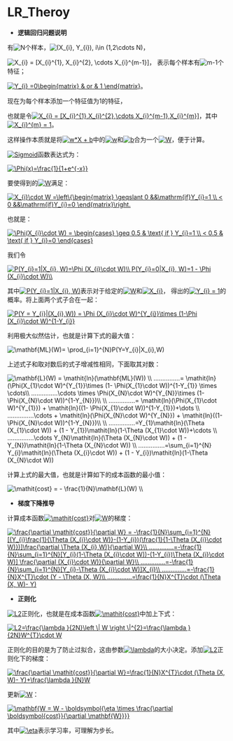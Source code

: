 # LR_Theroy

+ **逻辑回归问题说明**

有<img src="http://latex.codecogs.com/gif.latex?N" title="N" />个样本，<img src="http://latex.codecogs.com/gif.latex?(X_{i},&space;Y_{i}),&space;i\in&space;(1,2\cdots&space;N)" title="(X_{i}, Y_{i}), i\in (1,2\cdots N)" />，

<img src="http://latex.codecogs.com/gif.latex?X_{i}&space;=&space;[X_{i}^{1},&space;X_{i}^{2},&space;\cdots&space;X_{i}^{m-1}]" title="X_{i} = [X_{i}^{1}, X_{i}^{2}, \cdots X_{i}^{m-1}]" />， 表示每个样本有<img src="http://latex.codecogs.com/gif.latex?m-1" title="m-1" />个特征；

<a href="http://www.codecogs.com/eqnedit.php?latex=Y_{i}&space;=0\begin{matrix}&space;&&space;or&space;&&space;1&space;\end{matrix}" target="_blank"><img src="http://latex.codecogs.com/gif.latex?Y_{i}&space;=0\begin{matrix}&space;&&space;or&space;&&space;1&space;\end{matrix}" title="Y_{i} =0\begin{matrix} & or & 1 \end{matrix}" /></a>。
 
现在为每个样本添加一个特征值为1的特征，

也就是令<a href="http://www.codecogs.com/eqnedit.php?latex=X_{i}&space;=&space;[X_{i}^{1},X_{i}^{2},\cdots&space;X_{i}^{m-1},X_{i}^{m}]" target="_blank"><img src="http://latex.codecogs.com/gif.latex?X_{i}&space;=&space;[X_{i}^{1},X_{i}^{2},\cdots&space;X_{i}^{m-1},X_{i}^{m}]" title="X_{i} = [X_{i}^{1},X_{i}^{2},\cdots X_{i}^{m-1},X_{i}^{m}]" /></a>，其中<a href="http://www.codecogs.com/eqnedit.php?latex=X_{i}^{m}&space;=&space;1" target="_blank"><img src="http://latex.codecogs.com/gif.latex?X_{i}^{m}&space;=&space;1" title="X_{i}^{m} = 1" /></a>。

这样操作本质就是将<a href="http://www.codecogs.com/eqnedit.php?latex=w*X&space;&plus;&space;b" target="_blank"><img src="http://latex.codecogs.com/gif.latex?w*X&space;&plus;&space;b" title="w*X + b" /></a>中的<a href="http://www.codecogs.com/eqnedit.php?latex=w" target="_blank"><img src="http://latex.codecogs.com/gif.latex?w" title="w" /></a>和<a href="http://www.codecogs.com/eqnedit.php?latex=w" target="_blank"><img src="http://latex.codecogs.com/gif.latex?b" title="b" /></a>合为一个<a href="http://www.codecogs.com/eqnedit.php?latex=W" target="_blank"><img src="http://latex.codecogs.com/gif.latex?W" title="W" /></a>，便于计算。

<a href="http://www.codecogs.com/eqnedit.php?latex=Sigmoid" target="_blank"><img src="http://latex.codecogs.com/gif.latex?Sigmoid" title="Sigmoid" /></a>函数表达式为：

<a href="http://www.codecogs.com/eqnedit.php?latex=\Phi(x)=\frac{1}{1&plus;e^{-x}}" target="_blank"><img src="http://latex.codecogs.com/gif.latex?\Phi(x)=\frac{1}{1&plus;e^{-x}}" title="\Phi(x)=\frac{1}{1+e^{-x}}" /></a>

要使得到的<a href="http://www.codecogs.com/eqnedit.php?latex=W" target="_blank"><img src="http://latex.codecogs.com/gif.latex?W" title="W" /></a>满足：

<a href="http://www.codecogs.com/eqnedit.php?latex=X_{i}\cdot&space;W&space;=\left\{\begin{matrix}&space;\geqslant&space;0&space;&&\mathrm{if}Y_{i}=1&space;\\&space;<&space;0&space;&&\mathrm{if}Y_{i}=0&space;\end{matrix}\right." target="_blank"><img src="http://latex.codecogs.com/gif.latex?X_{i}\cdot&space;W&space;=\left\{\begin{matrix}&space;\geqslant&space;0&space;&&\mathrm{if}Y_{i}=1&space;\\&space;<&space;0&space;&&\mathrm{if}Y_{i}=0&space;\end{matrix}\right." title="X_{i}\cdot W =\left\{\begin{matrix} \geqslant 0 &&\mathrm{if}Y_{i}=1 \\ < 0 &&\mathrm{if}Y_{i}=0 \end{matrix}\right." /></a>

也就是：

<a href="http://www.codecogs.com/eqnedit.php?latex=\Phi(X_{i}\cdot&space;W)&space;=&space;\begin{cases}&space;\geq&space;0.5&space;&&space;\text{&space;if&space;}&space;Y_{i}=1&space;\\&space;<&space;0.5&space;&&space;\text{&space;if&space;}&space;Y_{i}=0&space;\end{cases}" target="_blank"><img src="http://latex.codecogs.com/gif.latex?\Phi(X_{i}\cdot&space;W)&space;=&space;\begin{cases}&space;\geq&space;0.5&space;&&space;\text{&space;if&space;}&space;Y_{i}=1&space;\\&space;<&space;0.5&space;&&space;\text{&space;if&space;}&space;Y_{i}=0&space;\end{cases}" title="\Phi(X_{i}\cdot W) = \begin{cases} \geq 0.5 & \text{ if } Y_{i}=1 \\ < 0.5 & \text{ if } Y_{i}=0 \end{cases}" /></a>

我们令

<a href="http://www.codecogs.com/eqnedit.php?latex=P(Y_{i}=1|X_{i},&space;W)=\Phi&space;(X_{i}\cdot&space;W)\\&space;P(Y_{i}=0|X_{i},&space;W)=1&space;-&space;\Phi&space;(X_{i}\cdot&space;W)\\" target="_blank"><img src="http://latex.codecogs.com/gif.latex?P(Y_{i}=1|X_{i},&space;W)=\Phi&space;(X_{i}\cdot&space;W)\\&space;P(Y_{i}=0|X_{i},&space;W)=1&space;-&space;\Phi&space;(X_{i}\cdot&space;W)\\" title="P(Y_{i}=1|X_{i}, W)=\Phi (X_{i}\cdot W)\\ P(Y_{i}=0|X_{i}, W)=1 - \Phi (X_{i}\cdot W)\\" /></a>

其中<a href="http://www.codecogs.com/eqnedit.php?latex=P(Y_{i}=1|X_{i},&space;W)" target="_blank"><img src="http://latex.codecogs.com/gif.latex?P(Y_{i}=1|X_{i},&space;W)" title="P(Y_{i}=1|X_{i}, W)" /></a>表示对于给定的<a href="http://www.codecogs.com/eqnedit.php?latex=W" target="_blank"><img src="http://latex.codecogs.com/gif.latex?W" title="W" /></a>和<a href="http://www.codecogs.com/eqnedit.php?latex=X_{i}" target="_blank"><img src="http://latex.codecogs.com/gif.latex?X_{i}" title="X_{i}" /></a>， 得出的<a href="http://www.codecogs.com/eqnedit.php?latex=Y_{i}&space;=&space;1" target="_blank"><img src="http://latex.codecogs.com/gif.latex?Y_{i}&space;=&space;1" title="Y_{i} = 1" /></a>的概率。将上面两个式子合在一起：

<a href="http://www.codecogs.com/eqnedit.php?latex=P(Y&space;=&space;Y_{i}|(X_{i},W))&space;=&space;\Phi&space;(X_{i}\cdot&space;W)^{Y_{i}}\times&space;(1-\Phi&space;(X_{i}\cdot&space;W)^{1-Y_{i}}" target="_blank"><img src="http://latex.codecogs.com/gif.latex?P(Y&space;=&space;Y_{i}|(X_{i},W))&space;=&space;\Phi&space;(X_{i}\cdot&space;W)^{Y_{i}}\times&space;(1-\Phi&space;(X_{i}\cdot&space;W)^{1-Y_{i}}" title="P(Y = Y_{i}|(X_{i},W)) = \Phi (X_{i}\cdot W)^{Y_{i}}\times (1-\Phi (X_{i}\cdot W)^{1-Y_{i}}" /></a>

利用极大似然估计，也就是计算下式的最大值：

<img src="http://latex.codecogs.com/gif.latex?\mathbf{ML}(W)=&space;\prod_{i=1}^{N}P(Y=Y_{i}|X_{i},W)" title="\mathbf{ML}(W)= \prod_{i=1}^{N}P(Y=Y_{i}|X_{i},W)" />

上述式子和取对数后的式子增减性相同，下面取其对数：

<img src="http://latex.codecogs.com/gif.latex?\mathbf{L}(W)&space;=&space;\mathit{ln}(\mathbf{ML}(W))&space;\\&space;...............=&space;\mathit{ln}(\Phi(X_{1}\cdot&space;W)^{Y_{1}}\times&space;(1-&space;\Phi(X_{1}\cdot&space;W))^{1-Y_{1}}&space;\times&space;\cdots\\&space;...............\cdots&space;\times&space;\Phi(X_{N}\cdot&space;W)^{Y_{N}}\times&space;(1-&space;\Phi(X_{N}\cdot&space;W))^{1-Y_{N}})\\&space;\\&space;...............=&space;\mathit{ln}(\Phi(X_{1}\cdot&space;W)^{Y_{1}})&space;&plus;&space;\mathit{ln}((1-&space;\Phi(X_{1}\cdot&space;W))^{1-Y_{1}})&plus;\dots&space;\\&space;...............\cdots&space;&plus;&space;\mathit{ln}(\Phi(X_{N}\cdot&space;W)^{Y_{N}})&space;&plus;&space;\mathit{ln}((1-&space;\Phi(X_{N}\cdot&space;W))^{1-Y_{N}})\\&space;\\&space;...............=Y_{1}\mathit{ln}(\Theta&space;(X_{1}\cdot&space;W))&space;&plus;&space;(1&space;-&space;Y_{1})\mathit{ln}(1-\Theta&space;(X_{1}\cdot&space;W))&plus;\cdots&space;\\&space;...............\cdots&space;Y_{N}\mathit{ln}(\Theta&space;(X_{N}\cdot&space;W))&space;&plus;&space;(1&space;-&space;Y_{N})\mathit{ln}(1-\Theta&space;(X_{N}\cdot&space;W))&space;\\&space;...............=\sum_{i=1}^{N}&space;Y_{i}\mathit{ln}(\Theta&space;(X_{i}\cdot&space;W))&space;&plus;&space;(1&space;-&space;Y_{i})\mathit{ln}(1-\Theta&space;(X_{N}\cdot&space;W))" title="\mathbf{L}(W) = \mathit{ln}(\mathbf{ML}(W)) \\ ...............= \mathit{ln}(\Phi(X_{1}\cdot W)^{Y_{1}}\times (1- \Phi(X_{1}\cdot W))^{1-Y_{1}} \times \cdots\\ ...............\cdots \times \Phi(X_{N}\cdot W)^{Y_{N}}\times (1- \Phi(X_{N}\cdot W))^{1-Y_{N}})\\ \\ ...............= \mathit{ln}(\Phi(X_{1}\cdot W)^{Y_{1}}) + \mathit{ln}((1- \Phi(X_{1}\cdot W))^{1-Y_{1}})+\dots \\ ...............\cdots + \mathit{ln}(\Phi(X_{N}\cdot W)^{Y_{N}}) + \mathit{ln}((1- \Phi(X_{N}\cdot W))^{1-Y_{N}})\\ \\ ...............=Y_{1}\mathit{ln}(\Theta (X_{1}\cdot W)) + (1 - Y_{1})\mathit{ln}(1-\Theta (X_{1}\cdot W))+\cdots \\ ...............\cdots Y_{N}\mathit{ln}(\Theta (X_{N}\cdot W)) + (1 - Y_{N})\mathit{ln}(1-\Theta (X_{N}\cdot W)) \\ ...............=\sum_{i=1}^{N} Y_{i}\mathit{ln}(\Theta (X_{i}\cdot W)) + (1 - Y_{i})\mathit{ln}(1-\Theta (X_{N}\cdot W))" />

计算上式的最大值，也就是计算如下的成本函数的最小值：

<img src="http://latex.codecogs.com/gif.latex?\mathit{cost}&space;=&space;-&space;\frac{1}{N}\mathbf{L}(W)&space;\\" title="\mathit{cost} = - \frac{1}{N}\mathbf{L}(W) \\" />

+ **梯度下降推导**

计算成本函数<a href="http://www.codecogs.com/eqnedit.php?latex=\mathit{cost}" target="_blank"><img src="http://latex.codecogs.com/gif.latex?\mathit{cost}" title="\mathit{cost}" /></a>对<a href="http://www.codecogs.com/eqnedit.php?latex=W" target="_blank"><img src="http://latex.codecogs.com/gif.latex?W" title="W" /></a>的梯度：

<a href="http://www.codecogs.com/eqnedit.php?latex=\frac{\partial&space;\mathit{cost}}{\partial&space;W}&space;=&space;-\frac{1}{N}\sum_{i=1}^{N}[(Y_{i}\frac{1}{\Theta&space;(X_{i}\cdot&space;W)}-(1-Y_{i})(\frac{1}{1-\Theta&space;(X_{i}\cdot&space;W)})]\frac{\partial&space;\Theta&space;(X_{i},W)}{\partial&space;W}\\&space;..............=-\frac{1}{N}\sum_{i=1}^{N}[Y_{i}(1-\Theta&space;(X_{i}\cdot&space;W))-(1-Y_{i})\Theta&space;(X_{i}\cdot&space;W)]&space;\frac{\partial&space;(X_{i}\cdot&space;W)}{\partial&space;W}\\&space;..............=-\frac{1}{N}\sum_{i=1}^{N}[Y_{i}-\Theta&space;(X_{i}\cdot&space;W)]X_{i}\\&space;..............=-\frac{1}{N}X^{T}\cdot&space;(Y&space;-&space;\Theta&space;(X,&space;W)\\&space;..............=\frac{1}{N}X^{T}\cdot&space;(\Theta&space;(X,&space;W)-&space;Y)" target="_blank"><img src="http://latex.codecogs.com/gif.latex?\frac{\partial&space;\mathit{cost}}{\partial&space;W}&space;=&space;-\frac{1}{N}\sum_{i=1}^{N}[(Y_{i}\frac{1}{\Theta&space;(X_{i}\cdot&space;W)}-(1-Y_{i})(\frac{1}{1-\Theta&space;(X_{i}\cdot&space;W)})]\frac{\partial&space;\Theta&space;(X_{i},W)}{\partial&space;W}\\&space;..............=-\frac{1}{N}\sum_{i=1}^{N}[Y_{i}(1-\Theta&space;(X_{i}\cdot&space;W))-(1-Y_{i})\Theta&space;(X_{i}\cdot&space;W)]&space;\frac{\partial&space;(X_{i}\cdot&space;W)}{\partial&space;W}\\&space;..............=-\frac{1}{N}\sum_{i=1}^{N}[Y_{i}-\Theta&space;(X_{i}\cdot&space;W)]X_{i}\\&space;..............=-\frac{1}{N}X^{T}\cdot&space;(Y&space;-&space;\Theta&space;(X,&space;W)\\&space;..............=\frac{1}{N}X^{T}\cdot&space;(\Theta&space;(X,&space;W)-&space;Y)" title="\frac{\partial \mathit{cost}}{\partial W} = -\frac{1}{N}\sum_{i=1}^{N}[(Y_{i}\frac{1}{\Theta (X_{i}\cdot W)}-(1-Y_{i})(\frac{1}{1-\Theta (X_{i}\cdot W)})]\frac{\partial \Theta (X_{i},W)}{\partial W}\\ ..............=-\frac{1}{N}\sum_{i=1}^{N}[Y_{i}(1-\Theta (X_{i}\cdot W))-(1-Y_{i})\Theta (X_{i}\cdot W)] \frac{\partial (X_{i}\cdot W)}{\partial W}\\ ..............=-\frac{1}{N}\sum_{i=1}^{N}[Y_{i}-\Theta (X_{i}\cdot W)]X_{i}\\ ..............=-\frac{1}{N}X^{T}\cdot (Y - \Theta (X, W)\\ ..............=\frac{1}{N}X^{T}\cdot (\Theta (X, W)- Y)" /></a>

+ **正则化**

<a href="http://www.codecogs.com/eqnedit.php?latex=L2" target="_blank"><img src="http://latex.codecogs.com/gif.latex?L2" title="L2" /></a>正则化，也就是在成本函数<a href="http://www.codecogs.com/eqnedit.php?latex=\mathit{cost}" target="_blank"><img src="http://latex.codecogs.com/gif.latex?\mathit{cost}" title="\mathit{cost}" /></a>中加上下式：

<a href="http://www.codecogs.com/eqnedit.php?latex=L2=\frac{\lambda&space;}{2N}\left&space;\|&space;W&space;\right&space;\|^{2}=\frac{\lambda&space;}{2N}W^{T}\cdot&space;W" target="_blank"><img src="http://latex.codecogs.com/gif.latex?L2=\frac{\lambda&space;}{2N}\left&space;\|&space;W&space;\right&space;\|^{2}=\frac{\lambda&space;}{2N}W^{T}\cdot&space;W" title="L2=\frac{\lambda }{2N}\left \| W \right \|^{2}=\frac{\lambda }{2N}W^{T}\cdot W" /></a>

正则化的目的是为了防止过拟合，这由参数<a href="http://www.codecogs.com/eqnedit.php?latex=\lambda" target="_blank"><img src="http://latex.codecogs.com/gif.latex?\lambda" title="\lambda" /></a>的大小决定。添加<a href="http://www.codecogs.com/eqnedit.php?latex=L2" target="_blank"><img src="http://latex.codecogs.com/gif.latex?L2" title="L2" /></a>正则化下的梯度：

<a href="http://www.codecogs.com/eqnedit.php?latex=\frac{\partial&space;\mathit{cost}}{\partial&space;W}=\frac{1}{N}X^{T}\cdot&space;(\Theta&space;(X,&space;W)-&space;Y)&plus;\frac{\lambda&space;}{N}W" target="_blank"><img src="http://latex.codecogs.com/gif.latex?\frac{\partial&space;\mathit{cost}}{\partial&space;W}=\frac{1}{N}X^{T}\cdot&space;(\Theta&space;(X,&space;W)-&space;Y)&plus;\frac{\lambda&space;}{N}W" title="\frac{\partial \mathit{cost}}{\partial W}=\frac{1}{N}X^{T}\cdot (\Theta (X, W)- Y)+\frac{\lambda }{N}W" /></a>

更新<a href="http://www.codecogs.com/eqnedit.php?latex=W" target="_blank"><img src="http://latex.codecogs.com/gif.latex?W" title="W" /></a>：

<a href="http://www.codecogs.com/eqnedit.php?latex=\mathbf{W&space;=&space;W&space;-&space;\boldsymbol{\eta&space;\times&space;\frac{\partial&space;\boldsymbol{cost}}{\partial&space;\mathbf{W}}}}" target="_blank"><img src="http://latex.codecogs.com/gif.latex?\mathbf{W&space;=&space;W&space;-&space;\boldsymbol{\eta&space;\times&space;\frac{\partial&space;\boldsymbol{cost}}{\partial&space;\mathbf{W}}}}" title="\mathbf{W = W - \boldsymbol{\eta \times \frac{\partial \boldsymbol{cost}}{\partial \mathbf{W}}}}" /></a>

其中<a href="http://www.codecogs.com/eqnedit.php?latex=\eta" target="_blank"><img src="http://latex.codecogs.com/gif.latex?\eta" title="\eta" /></a>表示学习率，可理解为步长。
